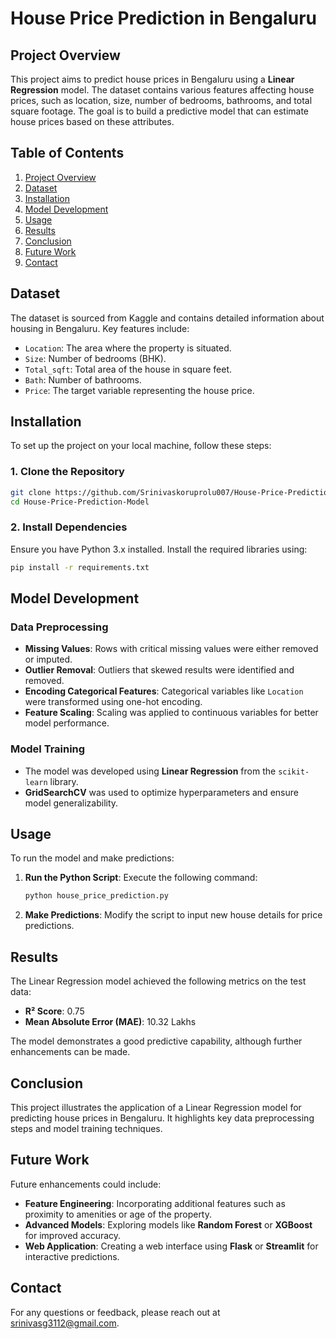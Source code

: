 # House Price Prediction in Bengaluru

## Project Overview
This project aims to predict house prices in Bengaluru using a **Linear Regression** model. The dataset contains various features affecting house prices, such as location, size, number of bedrooms, bathrooms, and total square footage. The goal is to build a predictive model that can estimate house prices based on these attributes.

## Table of Contents
1. [Project Overview](#project-overview)
2. [Dataset](#dataset)
3. [Installation](#installation)
4. [Model Development](#model-development)
5. [Usage](#usage)
6. [Results](#results)
7. [Conclusion](#conclusion)
8. [Future Work](#future-work)
9. [Contact](#contact)

## Dataset
The dataset is sourced from Kaggle and contains detailed information about housing in Bengaluru. Key features include:

- `Location`: The area where the property is situated.
- `Size`: Number of bedrooms (BHK).
- `Total_sqft`: Total area of the house in square feet.
- `Bath`: Number of bathrooms.
- `Price`: The target variable representing the house price.

## Installation
To set up the project on your local machine, follow these steps:

### 1. Clone the Repository
```bash
git clone https://github.com/Srinivaskoruprolu007/House-Price-Prediction-Model.git
cd House-Price-Prediction-Model
```

### 2. Install Dependencies
Ensure you have Python 3.x installed. Install the required libraries using:

```bash
pip install -r requirements.txt
```

## Model Development
### Data Preprocessing
- **Missing Values**: Rows with critical missing values were either removed or imputed.
- **Outlier Removal**: Outliers that skewed results were identified and removed.
- **Encoding Categorical Features**: Categorical variables like `Location` were transformed using one-hot encoding.
- **Feature Scaling**: Scaling was applied to continuous variables for better model performance.

### Model Training
- The model was developed using **Linear Regression** from the `scikit-learn` library.
- **GridSearchCV** was used to optimize hyperparameters and ensure model generalizability.

## Usage
To run the model and make predictions:

1. **Run the Python Script**:
   Execute the following command:

   ```bash
   python house_price_prediction.py
   ```

2. **Make Predictions**:
   Modify the script to input new house details for price predictions.

## Results
The Linear Regression model achieved the following metrics on the test data:

- **R² Score**: 0.75
- **Mean Absolute Error (MAE)**: 10.32 Lakhs

The model demonstrates a good predictive capability, although further enhancements can be made.

## Conclusion
This project illustrates the application of a Linear Regression model for predicting house prices in Bengaluru. It highlights key data preprocessing steps and model training techniques.

## Future Work
Future enhancements could include:
- **Feature Engineering**: Incorporating additional features such as proximity to amenities or age of the property.
- **Advanced Models**: Exploring models like **Random Forest** or **XGBoost** for improved accuracy.
- **Web Application**: Creating a web interface using **Flask** or **Streamlit** for interactive predictions.

## Contact
For any questions or feedback, please reach out at [srinivasg3112@gmail.com](mailto:srinivasg3112@gmail.com).
